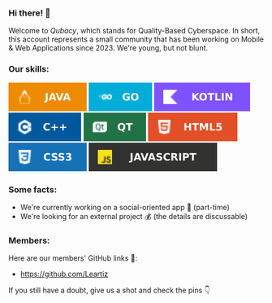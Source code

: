 ### Hi there! :metal:

Welcome to _Qubacy_, which stands for Quality-Based Cyberspace. In short, this account represents a small community that has been working on Mobile & Web Applications since 2023. We're young, but not blunt.

### Our skills:

[![Java](./assets/badges/java.svg)]() [![Go](./assets/badges/go.svg)]() [![Kotlin](./assets/badges/kotlin.svg)]() [![Cpp](./assets/badges/cpp.svg)]() [![Qt](./assets/badges/qt.svg)]() [![HTML5](./assets/badges/html5.svg)]() [![CSS3](./assets/badges/css3.svg)]() [![JavaScript](./assets/badges/js.svg)]() 

### Some facts:
- We're currently working on a social-oriented app :couple: (part-time)
- We're looking for an external project :moneybag: (the details are discussable)

### Members:
Here are our members' GitHub links 👯:
- https://github.com/Leartiz

If you still have a doubt, give us a shot and check the pins  :point_down: